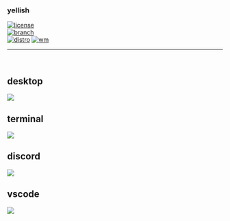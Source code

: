 <div align="left">
  <h3>yellish</h3>
  <a href="https://github.com/yumm-b612/linux/blob/main/LICENSE"><img alt="license" src="https://img.shields.io/github/license/yumm-b612/linux?style=for-the-badge"></a>
  <br>
  <a href="https://github.com/yumm-b612/linux/tree/arch_btw-dwm-yellish"><img alt="branch" src="https://img.shields.io/badge/branch-arch__btw--dwm--yellish-yellow?style=for-the-badge&logo=git"></a>
  <br>
  <a href="https://archlinux.org/"><img alt="distro" src="https://img.shields.io/badge/archlinux-btw-blue?style=for-the-badge&logo=Arch%20Linux"></a>
  <a href="https://suckless.org/"><img alt="wm" src="https://img.shields.io/badge/suckless-informational?style=for-the-badge&logo=suckless"></a>
  
  
  <hr> <br>
  
  <h2>desktop</h2>
  <img src="https://github.com/yumm-b612/linux/blob/arch_btw-dwm-yellish/screenshots/desktop.png?raw=true"/>
  
  <h2>terminal</h2>
  <img src="https://raw.githubusercontent.com/yumm-b612/linux/arch_btw-dwm-yellish/screenshots/alacritty.png"/>
  
  <h2>discord</h2>
  <img src="https://raw.githubusercontent.com/yumm-b612/linux/arch_btw-dwm-yellish/screenshots/discord.png"/>
  
  <h2>vscode</h2>
  <img src="https://raw.githubusercontent.com/yumm-b612/linux/arch_btw-dwm-yellish/screenshots/vscode.png"/>
</div>
